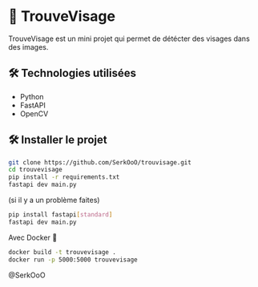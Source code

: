 ﻿# 🙂 TrouveVisage

TrouveVisage est un mini projet qui permet de détécter des visages dans des images.

## 🛠️ Technologies utilisées
- Python
- FastAPI
- OpenCV

## 🛠️ Installer le projet


```bash
git clone https://github.com/SerkOoO/trouvisage.git
cd trouvevisage
pip install -r requirements.txt
fastapi dev main.py
```

(si il y a un problème faites)
```bash
pip install fastapi[standard]
fastapi dev main.py
```

Avec Docker 🐳
```bash
docker build -t trouvevisage .
docker run -p 5000:5000 trouvevisage
```

@SerkOoO

